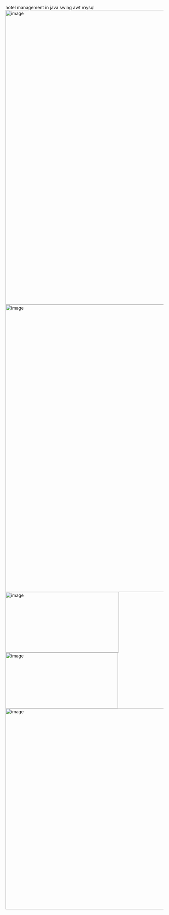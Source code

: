 hotel management in java swing awt mysql
<img width="1227" height="933" alt="image" src="https://github.com/user-attachments/assets/6795259b-ace7-41cd-a33f-ac7a0d9b11ca" />
<img width="1215" height="910" alt="image" src="https://github.com/user-attachments/assets/8156b60b-01dc-4be6-b86d-a73f3ebd3a45" />
<img width="361" height="192" alt="image" src="https://github.com/user-attachments/assets/48cda8c4-8726-4baf-87ce-45a26efcfd6f" />
<img width="358" height="177" alt="image" src="https://github.com/user-attachments/assets/f94057a6-c8f5-4849-baab-c76d41e7fcd0" />
<img width="882" height="637" alt="image" src="https://github.com/user-attachments/assets/fce50e6e-f046-47b3-8dd9-e4dbf5db9bbe" />

